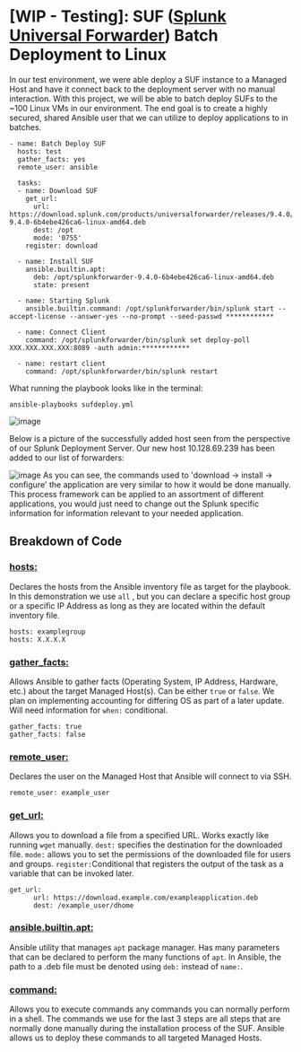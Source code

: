 # [WIP - Testing]: SUF ([Splunk Universal Forwarder](https://www.splunk.com/en_us/blog/learn/splunk-universal-forwarder.html)) Batch Deployment to Linux
In our test environment, we were able deploy a SUF instance to a Managed Host and have it connect back to the deployment server with no manual interaction. With this project, we will be able to batch deploy SUFs to the ~100 Linux VMs in our environment. The end goal is to create a highly secured, shared Ansible user that we can utilize to deploy applications to in batches.
```
- name: Batch Deploy SUF
  hosts: test
  gather_facts: yes
  remote_user: ansible

  tasks:
  - name: Download SUF
    get_url:
      url: https://download.splunk.com/products/universalforwarder/releases/9.4.0/linux/splunkforwarder-9.4.0-6b4ebe426ca6-linux-amd64.deb
      dest: /opt
      mode: '0755'
    register: download

  - name: Install SUF
    ansible.builtin.apt:
      deb: /opt/splunkforwarder-9.4.0-6b4ebe426ca6-linux-amd64.deb
      state: present

  - name: Starting Splunk
    ansible.builtin.command: /opt/splunkforwarder/bin/splunk start --accept-license --answer-yes --no-prompt --seed-passwd ************

  - name: Connect Client
    command: /opt/splunkforwarder/bin/splunk set deploy-poll XXX.XXX.XXX.XXX:8089 -auth admin:************

  - name: restart client
    command: /opt/splunkforwarder/bin/splunk restart
```
What running the playbook looks like in the terminal:

```
ansible-playbooks sufdeploy.yml
```

![image](https://github.com/user-attachments/assets/5baeec43-7a04-4029-bb17-b6423dfd5fdf)

Below is a picture of the successfully added host seen from the perspective of our Splunk Deployment Server. Our new host 10.128.69.239 has been added to our list of forwarders:

![image](https://github.com/user-attachments/assets/a2669afe-841d-4d47-a0f0-14b45c19590b)
As you can see, the commands used to 'download -> install -> configure' the application are very similar to how it would be done manually. This process framework can be applied to an assortment of different applications, you would just need to change out the Splunk specific information for information relevant to your needed application.

## Breakdown of Code

### [hosts:](https://docs.ansible.com/ansible/latest/inventory_guide/intro_patterns.html)
Declares the hosts from the Ansible inventory file as target for the playbook. In this demonstration we use ```all``` , but you can declare a specific host group or a specific IP Address as long as they are located within the default inventory file.
```
hosts: examplegroup
hosts: X.X.X.X
```

### [gather_facts:](https://docs.ansible.com/ansible/latest/playbook_guide/playbooks_vars_facts.html)
Allows Ansible to gather facts (Operating System, IP Address, Hardware, etc.) about the target Managed Host(s). Can be either ```true``` or ```false```. We plan on implementing accounting for differing OS as part of a later update. Will need information for ```when:``` conditional.
```
gather_facts: true
gather_facts: false
```

### [remote_user:](https://docs.ansible.com/ansible/latest/inventory_guide/connection_details.html)
Declares the user on the Managed Host that Ansible will connect to via SSH.
```
remote_user: example_user
```

### [get_url:](https://docs.ansible.com/ansible/latest/collections/ansible/builtin/get_url_module.html)
Allows you to download a file from a specified URL. Works exactly like running ```wget``` manually. ```dest:``` specifies the destination for the downloaded file. ```mode:``` allows you to set the permissions of the downloaded file for users and groups. ```register:```Conditional that registers the output of the task as a variable that can be invoked later.
```
get_url:
      url: https://download.example.com/exampleapplication.deb
      dest: /example_user/dhome
```
### [ansible.builtin.apt:](https://docs.ansible.com/ansible/latest/collections/ansible/builtin/apt_module.html)
Ansible utility that manages ```apt``` package manager. Has many parameters that can be declared to perform the many functions of ```apt```. In Ansible, the path to a .deb file must be denoted using ```deb:``` instead of ```name:```.

### [command:](https://docs.ansible.com/ansible/latest/collections/ansible/builtin/command_module.html)
Allows you to execute commands any commands you can normally perform in a shell. The commands we use for the last 3 steps are all steps that are normally done manually during the installation process of the SUF. Ansible allows us to deploy these commands to all targeted Managed Hosts.

